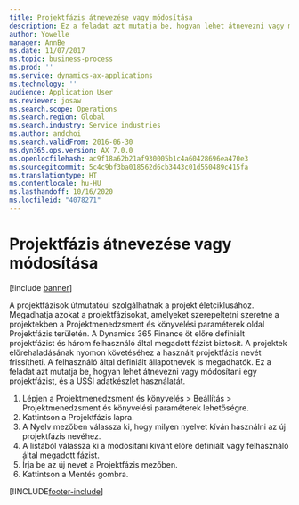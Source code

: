 ```yaml
---
title: Projektfázis átnevezése vagy módosítása
description: Ez a feladat azt mutatja be, hogyan lehet átnevezni vagy módosítani egy projektfázist.
author: Yowelle
manager: AnnBe
ms.date: 11/07/2017
ms.topic: business-process
ms.prod: ''
ms.service: dynamics-ax-applications
ms.technology: ''
audience: Application User
ms.reviewer: josaw
ms.search.scope: Operations
ms.search.region: Global
ms.search.industry: Service industries
ms.author: andchoi
ms.search.validFrom: 2016-06-30
ms.dyn365.ops.version: AX 7.0.0
ms.openlocfilehash: ac9f18a62b21af930005b1c4a60428696ea470e3
ms.sourcegitcommit: 5c4c9bf3ba018562d6cb3443c01d550489c415fa
ms.translationtype: HT
ms.contentlocale: hu-HU
ms.lasthandoff: 10/16/2020
ms.locfileid: "4078271"
---
```

# <a name="rename-or-modify-a-project-stage"></a>Projektfázis átnevezése vagy módosítása

[!include [banner](../../includes/banner.md)]

A projektfázisok útmutatóul szolgálhatnak a projekt életciklusához. Megadhatja azokat a projektfázisokat, amelyeket szerepeltetni szeretne a projektekben a Projektmenedzsment és könyvelési paraméterek oldal Projektfázis területén. A Dynamics 365 Finance öt előre definiált projektfázist és három felhasználó által megadott fázist biztosít. A projektek előrehaladásának nyomon követéséhez a használt projektfázis nevét frissítheti. A felhasználó által definiált állapotnevek is megadhatók. Ez a feladat azt mutatja be, hogyan lehet átnevezni vagy módosítani egy projektfázist, és a USSI adatkészlet használatát.

1. Lépjen a Projektmenedzsment és könyvelés > Beállítás > Projektmenedzsment és könyvelési paraméterek lehetőségre.
2. Kattintson a Projektfázis lapra.
3. A Nyelv mezőben válassza ki, hogy milyen nyelvet kíván használni az új projektfázis nevéhez.
4. A listából válassza ki a módosítani kívánt előre definiált vagy felhasználó által megadott fázist. 
5. Írja be az új nevet a Projektfázis mezőben.
6. Kattintson a Mentés gombra.


[!INCLUDE[footer-include](../../includes/footer-banner.md)]